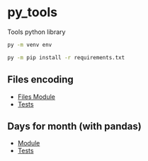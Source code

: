 # py_tools

Tools python library

```bash
py -m venv env

py -m pip install -r requirements.txt
```

## Files encoding

- [Files Module](library/files.py)
- [Tests](tests/test_files.py)

## Days for month (with pandas)

- [Module](library/pandas_days_for_month.py)
- [Tests](tests/test_pandas_days_for_month.py)
